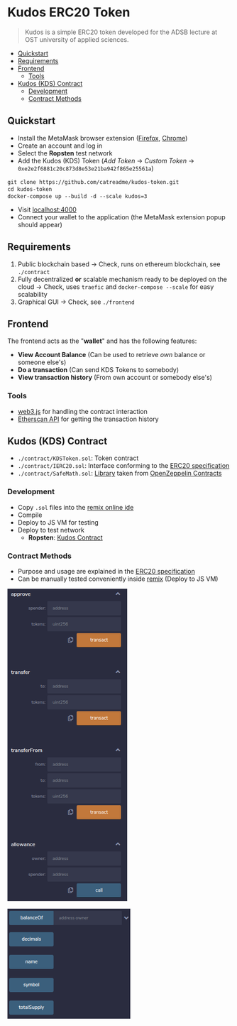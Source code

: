 # Kudos ERC20 Token
> Kudos is a simple ERC20 token developed for the ADSB lecture at OST university of applied sciences.

- [Quickstart](#quickstart)
- [Requirements](#requirements)
- [Frontend](#frontend)
  - [Tools](#tools)
- [Kudos (KDS) Contract](#kudos-kds-contract)
  - [Development](#development)
  - [Contract Methods](#contract-methods)

## Quickstart
* Install the MetaMask browser extension ([Firefox](https://addons.mozilla.org/en-US/firefox/addon/ether-metamask/), [Chrome](https://chrome.google.com/webstore/detail/metamask/nkbihfbeogaeaoehlefnkodbefgpgknn))
* Create an account and log in
* Select the **Ropsten** test network
* Add the Kudos (KDS) Token (*Add Token* -> *Custom Token* -> `0xe2e2f6881c20c873d8e53e21ba942f865e25561a`)

```shell
git clone https://github.com/catreadme/kudos-token.git
cd kudos-token
docker-compose up --build -d --scale kudos=3
```

* Visit [localhost:4000](http://localhost:4000/)
* Connect your wallet to the application (the MetaMask extension popup should appear)

## Requirements
1. Public blockchain based -> Check, runs on ethereum blockchain, see `./contract`
2. Fully decentralized **or** scalable mechanism ready to be deployed on the cloud -> Check, uses `traefic` and `docker-compose --scale` for easy scalability
3. Graphical GUI -> Check, see `./frontend`

## Frontend
The frontend acts as the "**wallet**" and has the following features:
* **View Account Balance** (Can be used to retrieve *own* balance or someone else's)
* **Do a transaction** (Can send KDS Tokens to somebody)
* **View transaction history** (From own account or somebody else's)

### Tools
* [web3.js](https://web3js.readthedocs.io/en/v1.2.0/web3-eth-contract.html) for handling the contract interaction
* [Etherscan API](https://ropsten.etherscan.io/apis) for getting the transaction history

## Kudos (KDS) Contract
* `./contract/KDSToken.sol`: Token contract
* `./contract/IERC20.sol`: Interface conforming to the [ERC20 specification](https://eips.ethereum.org/EIPS/eip-20)
* `./contract/SafeMath.sol`: [Library](https://github.com/OpenZeppelin/openzeppelin-contracts/blob/9b3710465583284b8c4c5d2245749246bb2e0094/contracts/math/SafeMath.sol) taken from [OpenZeppelin Contracts](https://github.com/OpenZeppelin/openzeppelin-contracts)

### Development
* Copy `.sol` files into the [remix online ide](https://remix.ethereum.org/)
* Compile
* Deploy to JS VM for testing
* Deploy to test network
  * **Ropsten**: [Kudos Contract](https://ropsten.etherscan.io/token/0xe2e2f6881c20c873d8e53e21ba942f865e25561a)

### Contract Methods
* Purpose and usage are explained in the [ERC20 specification](https://eips.ethereum.org/EIPS/eip-20)  
* Can be manually tested conveniently inside [remix](https://remix.ethereum.org/) (Deploy to JS VM)

![methods](docs/img/kds_m1.png)  

![methods](docs/img/kds_m2.png)
